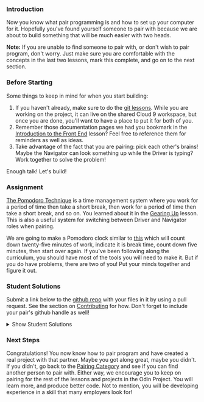 ### Introduction

Now you know what pair programming is and how to set up your computer for it. Hopefully you've found yourself someone to pair with because we are about to build something that will be much easier with two heads.

**Note:** If you are unable to find someone to pair with, or don't wish to pair program, don't worry. Just make sure you are comfortable with the concepts in the last two lessons, mark this complete, and go on to the next section.

### Before Starting

Some things to keep in mind for when you start building:

1. If you haven't already, make sure to do the [git lessons](http://www.theodinproject.com/courses/web-development-101/lessons/introduction-to-git). While you are working on the project, it can live on the shared Cloud 9 workspace, but once you are done, you'll want to have a place to put it for both of you.
2. Remember those documentation pages we had you bookmark in the [Introduction to the Front End](http://www.theodinproject.com/courses/web-development-101/lessons/introduction-to-the-front-end) lesson? Feel free to reference them for reminders as well as ideas.
3. Take advantage of the fact that you are pairing: pick each other's brains! Maybe the Navigator can look something up while the Driver is typing? Work together to solve the problem!

Enough talk! Let's build!

### Assignment

<div class="lesson-content__panel" markdown="1">

  [The Pomodoro Technique](https://en.wikipedia.org/wiki/Pomodoro_Technique) is a time management system where you work for a period of time then take a short break, then work for a period of time then take a short break, and so on. You learned about it in the [Gearing Up](http://www.theodinproject.com/courses/web-development-101/lessons/gearing-up) lesson. This is also a useful system for switching between Driver and Navigator roles when pairing.

  We are going to make a Pomodoro clock similar to [this](http://romantic-trouble.surge.sh/) which will count down twenty-five minutes of work, indicate it is break time, count down five minutes, then start over again. If you've been following along the curriculum, you should have most of the tools you will need to make it. But if you do have problems, there are two of you! Put your minds together and figure it out.

</div>


### Student Solutions
Submit a link below to the [github repo](https://github.com/TheOdinProject/curriculum/blob/master/web_development_101/pair_programming/project_pairing.md) with your files in it by using a pull request.  See the section on [Contributing](http://github.com/TheOdinProject/curriculum/blob/master/contributing.md) for how.  Don't forget to include your pair's github handle as well!

<details markdown="block">
  <summary> Show Student Solutions </summary>

* Add your solution below this line!
* [Pratik's Solution](https://github.com/Pratik-Gohil/Pomodoro_Clock) - [View in Browser](https://pratik-gohil.github.io/Pomodoro_Clock/public/index.html)
* [Brandon Austin's Solution](https://github.com/brandonricharda/pomodoro) - [View in Browser](https://brandonricharda.github.io/pomodoro/)
* [Ogunmola Israel's Solution](https://github.com/Lippins/pomodoro_timer) - [View in Browser](https://lippins.github.io/pomodoro_timer/)
* [Tim Shea's Solution](https://github.com/tpsst5/pomodoro_timer) - [View in Browser](https://tpsst5.github.io/pomodoro_timer/)
* [CharlotteHues' Solution](https://github.com/charlotte-hues/pomodoro) - [View in Browser](https://charlotte-hues.github.io/pomodoro/)
* [mjwills-inf's Solution](https://github.com/mjwills-inf/myPomo) - [View in Browser](https://mjwills-inf.github.io/myPomo/)
* [driver fossegrim + navigator darklord's Solution](https://olav35.github.io/pomodoro/)
* [doskzorak's Solution](https://github.com/doskzorak/Pomodoro-Clock)
* [Hans Oliveira's Solution](https://github.com/hansnery/banana_timer) - [View in Browser](https://hansnery.github.io/banana_timer/)
* [Justinkar's Solution](https://github.com/justinkar/pomodoro) - [View in Browser](https://justinkar.github.io/pomodoro/)
* [colecrowder's and nearmint's Solution](https://github.com/colecrowder/pomodoro) - [View in Browser](https://colecrowder.github.io/pomodoro/)
* [Joshysmart's Solution](https://github.com/joshysmart/javascript-pomodoro) - [View in Browser](https://joshysmart.github.io/javascript-pomodoro/)
* [Olugbade Olalekan's Solution](https://github.com/gbadesimple/pomodoro) - [View in Browser](https://gbadesimple.github.io/pomodoro/)
* [Cody's Solution](https://github.com/codydegen/pomodoro_technique) - [View in Browser](https://codydegen.github.io/pomodoro_technique/)
* [Lou Vang's Solution](https://github.com/louvang/pomodoro) - [View in Browser](https://louvang.github.io/pomodoro/)
* [John Piatras' Solution](https://github.com/JohnPiatras/pomodoro) - [View in Browser](https://johnpiatras.github.io/pomodoro)
* [Khalil O's Solution](https://github.com/Kh4lil/Pomodoro-App) - [View in Browser](https://kh4lil.github.io/Pomodoro-App/)
* [Kris Tobiasson's Solution](https://github.com/highpockets/pomodoro-clock.git) - [View in Browser](https://highpockets.github.io/pomodoro-clock/)
* [Katarzyna Kaswen-Wilk's Solution](https://github.com/kikupiku/pomodoro-clock) - [View in Browser](https://kikupiku.github.io/pomodoro-clock/)
* [Hammad Ahmed's Solution](https://github.com/shammadahmed/pomodoro_timer) - [View in Browser](https://shammadahmed.github.io/pomodoro_timer/)
* [Michael Horn's Solution](https://github.com/HornMichaelS/pomodoro) - [View in Browser](https://hornmichaels.github.io/pomodoro/)
* [Andrija Jelenkovic's Solution](https://github.com/Amdrija/pomodoro-clock) - [View in Browser](https://amdrija.github.io/pomodoro-clock/)
* [Ann Nguyen's Solution](https://github.com/ann-codes/javascript-pomodoro-clock) - [View in Browser](https://ann-codes.github.io/javascript-pomodoro-clock/)
* [proto-dylan's Solution](https://github.com/proto-dylan/Pomodoro) - [View in Browser](https://proto-dylan.github.io/Pomodoro/)
* [mistervoga's Solution](https://github.com/mistervoga/pomodoro) - [View in Browser](https://mistervoga.github.io/pomodoro/)
* [mvedataydin's Solution](https://github.com/mvedataydin/pomodoro_timer) - [View in Browser](https://mvedataydin.github.io/pomodoro_timer/)
* [Eljoey's Solution](https://github.com/eljoey/Pomodoro-Clock) - [View in Browser](https://eljoey.github.io/Pomodoro-Clock/)
* [Muhammad Ahmad's Solution](https://github.com/thisisMAhmad/pomodoro-clock) - [View in Browser](https://thisismahmad.github.io/pomodoro-clock/)
* [Dennis' Solution](https://github.com/DennisKraaijeveld/PomodoroClock) - [View in Browser](https://denniskraaijeveld.github.io/PomodoroClock/)
* [nadjastojanovic's Solution](https://github.com/nadjastojanovic/pomodoro-clock) - [View in Browser](https://nadjastojanovic.github.io/pomodoro-clock/)
* [Sherman's Solution](https://github.com/shermansjliu/pomodoro) - [View in Browser](https://shermansjliu.github.io/pomodoro/)
* [Ben's Solution](https://github.com/Koshoo/pomodoro-clock) - [View in Browser](https://koshoo.github.io/pomodoro-clock/)
* [Iacobssorin Solution](https://github.com/Iacobssorin/pomodoro_clock.git) - [View in Browser](https://iacobssorin.github.io/pomodoro_clock/)
* [Jose Salvador's Solution](https://github.com/Jsalvadorpp/Pomodoro-Clock) - [View in Browser](https://jsalvadorpp.github.io/Pomodoro-Clock/)
* [Joe Lee's Solution](https://github.com/JoeDravarol/pomodoro-timer) - [View in Browser](https://joedravarol.github.io/pomodoro-timer/)
* [Loumarven's Solution](https://github.com/loumarven/pomodoro) - [View in Browser](https://loumarven.github.io/pomodoro/)
* [Braxton Lemmon's Solution](https://github.com/braxtonlemmon/pomodoro) - [View in Browser](https://braxtonlemmon.github.io/pomodoro/)
* [Jay Burbyga's Solution](https://github.com/Jaybur1/TOP-pomodoro) - [View in Browser](https://jaybur1.github.io/TOP-pomodoro/)
* [Kevin Vuong's Solution](https://github.com/fffear/pomodoro_clock) - [View in Browser](https://fffear.github.io/pomodoro_clock/)
* [ARaut9's Solution](https://github.com/ARaut9/Pomodoro_timer) - [View in Browser](https://araut9.github.io/Pomodoro_timer/)
* [Leonardo J. Vega's Solution](https://github.com/leonardovega/pomodachi) - [View in Browser](https://leonardovega.github.io/pomodachi/)
* [BShowen's Solution](https://bshowen.github.io/Pomodoro_Timer/)
* [Learnsometing & Ricky's Solution](https://github.com/learnsometing/pomodoro-timer) - [View in Browser](https://rickymccallum87.github.io/pomodoro-timer/)
* [Tommy's Solution](https://github.com/Tommyisr/Pomodoro) - [View in Browser](https://tommyisr.github.io/Pomodoro/)
* [Bojo's Solution](https://github.com/BojoZahariev/Pomodoro-timer) - [View in Browser](https://bojozahariev.github.io/Pomodoro-timer/)
* [jj's Solution](https://github.com/jj-made/pomodoro-clock) - [View in Browser](https://jj-made.github.io/pomodoro-clock/index)
* [Chris Wegscheid's Solution](https://github.com/cwegscheid08/pomodoro_clock) - [View in Browser](https://cwegscheid08.github.io)
* [jinjagit's Solution](https://github.com/jinjagit/pomodoro) - [View in Browser](https://jinjagit.github.io/pomodoro/)
* [Tobenski's Solution](https://github.com/tobenski/Pomodoro_Clock) - [View in Browser](https://tobenski.github.io/Pomodoro_Clock/)
* [Mohamed Elattar's Solution](https://github.com/mohamed-elattar/pomodoro-clock) - [View in Browser](https://mohamed-elattar.github.io/pomodoro-clock/)
* [Ajani Stewart's solution](https://github.com/AjaniStewart/pomodoro-timer) - [View in Browser](https://ajanistewart.github.io/pomodoro-timer/)
* [prw001's solution](https://github.com/prw001/pomodoro_clock) - [View in Browser](https://prw001.github.io/pomodoro_clock/)
* [Tim Dowd's solution](https://github.com/timothydowd/pomodoro) - [View in Browser](https://timothydowd.github.io/pomodoro/)
* [Mark Bungeroth's solution](https://github.com/mbungeroth/pomodoro) - [View in Browser](https://mbungeroth.github.io/pomodoro/)
* [Johan Morin's solution](https://github.com/MorrisMalone/pomodoro_clock) - [View in Browser](https://morrismalone.github.io/pomodoro_clock/)
* [SarfrazAnjum's solution](https://github.com/SarfrazAnjum/TOP_Pairing-Project-Pomodoro) - [View in Browser]( https://sarfrazanjum.github.io/TOP_Pairing-Project-Pomodoro/)
* [Ngo Van Huong's Solution](https://github.com/ngovanhuong94/pomodoro-timer) - [View in Browser](https://ngovanhuong94.github.io/pomodoro-timer/)
* [autumnchris's Solution](https://github.com/autumnchris/pomodoro-timer-vanilla-js) - [View in Browser](https://autumnchris.github.io/pomodoro-timer-vanilla-js)
* [Jon Yoo's solution](https://github.com/jonyoowa/pomodoro-clock) - [View in Browser](https://jonyoowa.github.io/pomodoro-clock/)
* [Nate Dimock's solution](https://github.com/Flakari/pomodoro-clock) - [View in Browser](https://flakari.github.io/pomodoro-clock/)
* [0zra's solution](https://github.com/0zra/pomodoro) - [View in Browser](https://0zra.github.io/pomodoro/)
* [iamfranco's solution](https://github.com/iamfranco/the_odin_project/tree/master/pomodoro) - [View in Browser](https://iamfranco.github.io/the_odin_project/pomodoro/)
* [danhofer & nsantiagoblair's solution](https://github.com/danhofer/pomodoro-pair) - [View in Browser](https://danhofer.github.io/pomodoro-pair/pomodoro.html)
* [Alex and Kasper's Solution](https://github.com/alx4567/pomodoro) - [View in Browser](https://alx4567.github.io/pomodoro/)
* [Qin's Solution](https://github.com/hyathynth/pomodoro_clock) - [View in Browser](https://hyathynth.github.io/pomodoro_clock/)
* [Jonathan Yiv's Solution](https://github.com/JonathanYiv/pomodoro) - [View in Browser](https://jonathanyiv.github.io/pomodoro/)
* [GuyInALabCoat's Solution](https://github.com/GuyInALabCoat/Pomodoro_clock) - [View in Browser](https://guyinalabcoat.github.io/Pomodoro_clock/)
* [Justinckim3's Solution](https://github.com/justinckim3/pomodoro) - [View in Browser](https://justinckim3.github.io/pomodoro/)
* [Kasey Z.'s Solution](https://github.com/kasey-z/Pomodoro-Clock/) - [View in Browser](https://kasey-z.github.io/Pomodoro-Clock/)
* [junkdeck's Solution](https://github.com/junkdeck/pomodoro) - [View in Browser](https://junkdeck.github.io/pomodoro/)
* [Demo318 & rratliff's Solution](https://github.com/Demo318/pomodoro-clock) - [View in Browser](https://demo318.github.io/pomodoro-clock/)
* [SadieD's Solution](https://github.com/SadieD/Pomodoro) - [View in Browser](https://sadied.github.io/Pomodoro/)
* [Ryan Ford's Solution](https://github.com/ryanford-frontend/pomodoro-clock) - [View in Browser](https://ryanford-frontend.github.io/pomodoro-clock/)
* [holdercp's Solution](https://github.com/holdercp/pomodoro-timer) - [View in Browser](https://holdercp.github.io/pomodoro-timer/)
* [Flint Mayers and Isaias Ogbe Solution](https://github.com/FlintMayers/pomodoro_app) - [View in Browser](https://flintmayers.github.io/pomodoro_app/)
* [Sample solution](https://github.com/ChadKreutzer/pomodoro_clock) - [View in Browser](http://romantic-trouble.surge.sh/)
* [Ovsjah Schweinefresser](https://github.com/Ovsjah/pomodoro) -  [View in Browser](https://ovsjah.github.io/pomodoro/)
* [Øistein Haugland's Solution](https://github.com/oisteinhaugland/pomodoro) -  [View in Browser](https://oisteinhaugland.github.io/pomodoro/)
* [mindovermiles262's Solution](https://github.com/mindovermiles262/pomodoro) - [View in Browser](https://mindovermiles262.github.io/pomodoro)
* [maz's Solution](https://github.com/mmore21/pomodoro-clock) - [View in Browser](https://mmore21.github.io/pomodoro-clock/)
* [Laura's Solution](https://github.com/BrigadierButternut/pomodoro_timer) - [View in Browser](https://htmlpreview.github.io/?https://github.com/BrigadierButternut/pomodoro_timer/blob/master/pomodoro.html)
* [EMuchynski's Solution](https://github.com/EMuchynski/pomodoro) - [View in Browser](https://emuchynski.github.io/pomodoro/)
* [Ryan Steel's Solution](https://github.com/rsteel1/pomodoro-timer) - [View in Browser](https://rsteel1.github.io/pomodoro-timer/)
* [Cody Buffaloe & Elisery's Solution](https://github.com/CodyLBuffaloe/pomodoro_clock_pp) - [View in Browser](https://htmlpreview.github.io/?https://github.com/CodyLBuffaloe/pomodoro_clock_pp/blob/master/pomodoro_clock.html)
* [Luinu's Solution](https://github.com/luinu/pomodoro) - [View in Browser](https://luinu.github.io/pomodoro/)
* [Harrison's Solution](https://github.com/okeharlyon/Promodo-Clock)
* [Anistor86 & Isashimitsui's Solution](https://github.com/anistor86/pomodoroclock) - [View in Browser](https://anistor86.github.io/pomodoroclock/)
* [coryparham24's Solution](https://github.com/coryparham24/pomodoro-clock) - [View in Browser](https://cdn.rawgit.com/coryparham24/pomodoro-clock/7b1e6a88/index.html)
* [Oliver Curting's Solution](https://github.com/Curting/pomodoro) - [View in Browser](https://curting.github.io/pomodoro/)
* [Santiago Rodríguez Solution](https://github.com/santoxxcc/psychic-pancake) - [View in Browser](https://santoxxcc.github.io/psychic-pancake)
* [Bruno Parga's solution](https://github.com/brunoparga/odinproject/tree/master/WebDev101/pomodoro)
* [wilPoly's solution](https://github.com/wilPoly/pomodoro) - [View in browser](https://wilpoly.github.io/pomodoro/)
* [tonalmasher's solution](https://github.com/tonalmasher/pomodoro-project) - [View in browser](https://tonalmasher.github.io/pomodoro-project/)
* [Alexander Luna's solution](https://github.com/Mycroft1891/my-odin-project/tree/master/web-development-101/pomodoro) - [View in Browser](https://mycroft1891.github.io/my-odin-project/web-development-101/pomodoro/index.html)
* [Niko Caron's solution](https://github.com/ncaron/pomodoro-clock) - [View in Browser](https://ncaron.github.io/pomodoro-clock/)
* [Zach Coursey's solution](https://github.com/zcoursey22/pomodoro-clock) - [View in Browser](https://zcoursey22.github.io/pomodoro-clock/)
* [HSaad's solution](https://github.com/HSaad/pomodoro-clock) - [View in Browser](https://hsaad.github.io/pomodoro-clock/)
* [Punnadittr's solution](https://github.com/punnadittr/pomodoro) - [View in Browser](https://punnadittr.github.io/pomodoro/)
* [Encolpius's solution](https://github.com/Encolpius/pomodoro-clock/) - [View in browser](https://encolpius.github.io/pomodoro-clock/)
* [Archer's solution](https://github.com/LawrenceArcher/pomodoroProject) - [View in browser](https://lawrencearcher.github.io/pomodoroProject/)
* [mojotron's solution](https://github.com/mojotron/pomodoro-timer) - [View in browser](https://mojotron.github.io/pomodoro-timer/)
* [AREEBAISHTIAQ's solution](https://github.com/AREEBAISHTIAQ/pomodoro-Timer) - [View in browser](https://AREEBAISHTIAQ.github.io)
* [dmarkiewicz's solution](https://github.com/dmarkiewicz/the-odin-project/tree/master/pomodoro-project)
* [codyMalcolm's solution](https://github.com/codyMalcolm/odin-pomodoro-clock) - [View in Browser](https://codymalcolm.github.io/odin-pomodoro-clock/)
* [Husseyexplores' Solution](https://github.com/husseyexplores/odin-pomodoro-clock) - [View in Browser](https://husseyexplores.github.io/odin-pomodoro-clock/)
* [Emil Dimitrov's Solution](https://github.com/imemdm/pomodoro-clock) - [View in Browser](https://imemdm.github.io/pomodoro-clock/)
* [Ghassan's Solution](https://github.com/GT001/TOP-Pomodoro-Clock) - [View in Browser](https://gt001.github.io/TOP-Pomodoro-Clock/)
* [mwk913's Solution](https://github.com/mwk913/pomodoro-clock) - [View in Browser](https://mwk913.github.io/pomodoro-clock/)
* [Dan2D's Solution](https://github.com/Dan2D/Pomodoro) - [View in Browser](https://dan2d.github.io/Pomodoro/html/index.html)
* [Leila Alderman's Solution](https://github.com/leila-alderman/pomodoro-timer) - [View in Browser](https://leila-alderman.github.io/pomodoro-timer/)
* [Valentino Valenti's Solution](https://github.com/1ba1/pomodoro-timer) - [View in browser](https://1ba1.github.io/pomodoro-timer/)
* [tnharvey's Solution](https://github.com/tnharvey/pomodoro) - [View in Browser](https://tnharvey.github.io/pomodoro)
* [vulence's Solution](https://github.com/vulence/pomodoro-clock) - [View in Browser](https://vulence.github.io/pomodoro-clock/)
* [Samuel Oswald's Solution](https://github.com/smozwald/pomodoro) - [View in Browser](https://smozwald.github.io/pomodoro/)
* [Franklyn Afeso's solution](https://github.com/afeso/pomodoro) - [View in Browser](https://afeso.github.io/pomodoro)
* [keskiviikko's solution](https://github.com/keskiviikko/project-pomodoro) - [View in Browser](https://keskiviikko.github.io/project-pomodoro/)
* [Sergej Jurchenko's solution](https://github.com/Sergyurch/pomodoro-clock) - [View in Browser](https://sergyurch.github.io/pomodoro-clock/)
* [LeonJMac's & Esme's solution](https://github.com/leonjmac/pomodoro-timer) - [View in Browser](https://leonjmac.github.io/pomodoro-timer/)
* [Edehlol's solution](https://github.com/edehlol/pomodoro_timer) - [View in Browser](https://edehlol.github.io/pomodoro_timer/)
* [antdricot's solution](https://github.com/antdricot/pomodoro) - [View in Browser](https://antdricot.github.io/pomodoro/)
* [LastCapricorn's solution](https://github.com/LastCapricorn/pairing) - [View in Browser](https://lastcapricorn.github.io/pairing/)
* [alex-sir's solution](https://github.com/alex-sir/pomodoro) - [View in Browser](https://alex-sir.github.io/pomodoro/)
* [Tronerta's solution](https://github.com/Tronerta/pomodoro_clock) - [View in Browser](https://tronerta.github.io/pomodoro_clock/)
* [Bendee48's Solution](https://github.com/bendee48/pomodoro) - [View in Browser](https://bendee48.github.io/pomodoro/)
* [Muminjon's solution](https://github.com/MuminjonGuru/pomodoro-time) - [View in Browser](https://codepen.io/MuminjonGuru/pen/yWjOBw)
* [JFAldridge's solution](https://github.com/JFAldridge/the_productive_egg) - [View in Browser](https://jfaldridge.github.io/the_productive_egg/)
* [John-san's solution](https://github.com/john-san/pomodoro) - [View in Browser](https://john-san.github.io/pomodoro/)
* [Robert Dunbar's solution](https://github.com/RobertDunbar/pomodoro-clock) - [View in Browser](https://robertdunbar.github.io/pomodoro-clock/)
* [Sanyogita Pandit's solution](https://github.com/SanyogitaPandit/pairing_project) - [View in Browser](https://sanyogitapandit.github.io/pairing_project/)
* [Ousmane Sylla's Solution](https://github.com/kitague/Pomodoro-clock/) - [View in Browser](https://kitague.github.io/Pomodoro-clock/)
* [Gene Mecija's Solution](https://github.com/genemecija/PomodoroClock/) - [View in Browser](https://genemecija.github.io/PomodoroClock/)
* [Rafael Rodriguez Garcia's Solution](https://github.com/rrg1459/pomodoro/) - [View in Browser](https://rrg1459.github.io/pomodoro/)
* [Husseinhewehii's Solution](https://github.com/Husseinhewehii/Pomodoro) - [View in Browser](https://husseinhewehii.github.io/Pomodoro/)
* [TuSeMorte's Solution](https://github.com/TuSeMorte/pomodoro) - [View in Browser](https://tusemorte.github.io/pomodoro/)
* [Jahmzu's Solution](https://github.com/jahmzu/TOP-pomodoro) - [View in Browser](https://jahmzu.github.io/TOP-pomodoro/)
* [David Watkin's Solution](https://github.com/DavidWatkinCode/web_dev_101/tree/master/javascript/pomodoro_timer) - [View in browser](https://davidwatkincode.github.io/web_dev_101/javascript/pomodoro_timer)
* [Kevin Charles's Solution](https://github.com/kevinbcharles/pomodoro) - [View in Browser](https://kevinbcharles.github.io/pomodoro/)
* [AlexGioffDev's Solution](https://github.com/AlexGioffDev/Pomodoro) - [View in Browser](https://alexgioffdev.github.io/Pomodoro/index.html)
* [Andrés' (echounit1) Solution](https://github.com/echounit1/pomodoro) - [View in Browser](https://echounit1.github.io/pomodoro/)
* [Aron's Solution](https://github.com/aronfischer/react_pomodoro_clock) - [View in Browser](https://aronfischer.github.io/react_pomodoro_clock/)
* [Rarysson's Solution](https://github.com/rarysson/Pomodoro) - [View in Browser](https://rarysson.github.io/Pomodoro/)
* [Supasus's Solution](https://github.com/supasus/pomodoro-timer-) - [View in Browser](https://supasus.github.io/pomodoro-timer-/)
* [olsi2984's Solution](https://github.com/olsi2984/Pomodoro) - [View in Browser](https://olsi2984.github.io/Pomodoro/)
* [Busy Bee's Solution](https://github.com/swissbusybee/Pomodoro-Project) - [View in Browser](https://swissbusybee.github.io/Pomodoro-Project/)
* [Hamohuh's Solution](https://github.com/hamohuh/Pomodro_clock) - [View in Browser](https://hamohuh.github.io/Pomodro_clock/)
* [DamnedLag's Solution](https://github.com/Damnedlag/pomodoro) - [View in Browser](https://damnedlag.github.io/pomodoro/)
* [unheavenlycreature's Solution](https://github.com/unheavenlycreature/pomodoro) - [View in Browser](https://unheavenlycreature.github.io/pomodoro)
* [Eduardo06sp's Solution](https://github.com/Eduardo06sp/pomodoro-clock) - [View in Browser](https://eduardo06sp.github.io/pomodoro-clock/)
* [Courgette's Solution](https://github.com/bing0i/pomodoro-clock) - [View in Browser](https://bing0i.github.io/pomodoro-clock/)
* [André Rodrigues's Solution](https://github.com/ARodrigues92/odin-pomodoro) - [View in Browser](https://arodrigues92.github.io/odin-pomodoro/)
* [Sonya's Solution](https://github.com/murdens/Pomodoro) - [View in Browser](https://murdens.github.io/Pomodoro/)
* [Michael K's Solution](https://github.com/a0x77ry/pomodoro) - [Vieww in browser](https://a0x77ry.github.io/pomodoro/)
</details>

### Next Steps

Congratulations! You now know how to pair program and have created a real project with that partner. Maybe you got along great, maybe you didn't. If you didn't, go back to the [Pairing Category](https://forum.theodinproject.com/c/pairs) and see if you can find another person to pair with. Either way, we encourage you to keep on pairing for the rest of the lessons and projects in the Odin Project. You will learn more, and produce better code. Not to mention, you will be developing experience in a skill that many employers look for!

